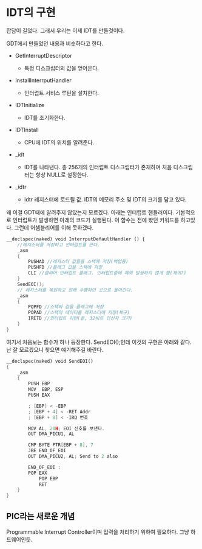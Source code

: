 # IDT의 구현

잡담이 길었다. 그래서 우리는 이제 IDT를 만들것이다.

GDT에서 만들었던 내용과 비슷하다고 한다.

- GetInterruptDescriptor
    - 특정 디스크립터의 값을 얻어온다.

- InstallInterrputHandler
    - 인터럽트 서비스 루틴을 설치한다.

- IDTInitialize
    - IDT를 초기화한다.

- IDTInstall
    - CPU에 IDT의 위치를 알려준다.

- _idt
    - IDT를 나타낸다. 총 256개의 인터럽트 디스크립터가 존재하며 처음 디스크립터는 항상 NULL로 설정한다.

- _idtr
    - idtr 레지스터에 로드될 값. IDT의 메모리 주소 및 IDT의 크기를 담고 있다.

왜 이걸 GDT때에 알려주지 않았는지 모르겠다. 아래는 인터럽트 핸들러이다. 기본적으로 인터럽트가 발생하면 아래의 코드가 실행된다. 이 함수는 전에 봤던 키워드를 하고있다. 그런데 어셈블리어를 이해 못하겠다.

```c++
__declspec(naked) void InterrputDefaultHandler () {
    //레지스터를 저장하고 인터럽트를 끈다.
    _asm
    {
        PUSHAD //레지스터 값들을 스택에 저장(백업용)
        PUSHFD //플래그 값을 스택에 저장
        CLI //클리어 인터럽트 플래그. 인터럽트중에 예외 발생하지 않게 함(재귀?)
    }
    SendEOI();
    // 레지스터를 복원하고 원래 수행하던 곳으로 돌아간다.
    _asm
    {
        POPFD //스택의 값을 플레그에 저장
        POPAD //스택의 데이터를 레지스터에 저장(복구)
        IRETD //인터럽트 리턴(끝, 32비트 연산자 크기)
    }
}
```

여기서 처음보는 함수가 하나 등장한다. SendEOI();인데 이것의 구현은 아래와 같다. 난 잘 모르겠으니 찾으면 얘기해주길 바란다.

```c++
__declspec(naked) void SendEOI()
{
    _asm
    {
        PUSH EBP
        MOV  EBP, ESP
        PUSH EAX

        ; [EBP] < -EBP
        ; [EBP + 4] < -RET Addr
        ; [EBP + 8] < -IRQ 번호

        MOV AL, 20H; EOI 신호를 보낸다.
        OUT DMA_PICU1, AL

        CMP BYTE PTR[EBP + 8], 7
        JBE END_OF_EOI
        OUT DMA_PICU2, AL; Send to 2 also

        END_OF_EOI :
        POP EAX
            POP EBP
            RET
    }
}
```

## PIC라는 새로운 개념

Programmable Interrupt Controller이며 입력을 처리하기 위하여 필요하다. 그냥 하드웨어인듯.